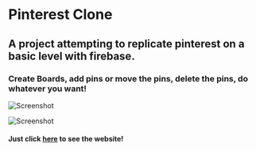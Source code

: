 # Pinterest Clone

## A project attempting to replicate pinterest on a basic level with firebase.

### Create Boards, add pins or move the pins, delete the pins, do whatever you want!

![Screenshot](https://drive.google.com/file/d/1rtUjo-KPUMAWgPGdxe3iIGI0Wpzx2qKH/view)

![Screenshot](https://drive.google.com/file/d/1IZTM5J0KCUVPkapYH_Ki0M2WR-6b0wQA/view)

#### Just click [here](https://pinterest-c6acf.web.app/) to see the website!
